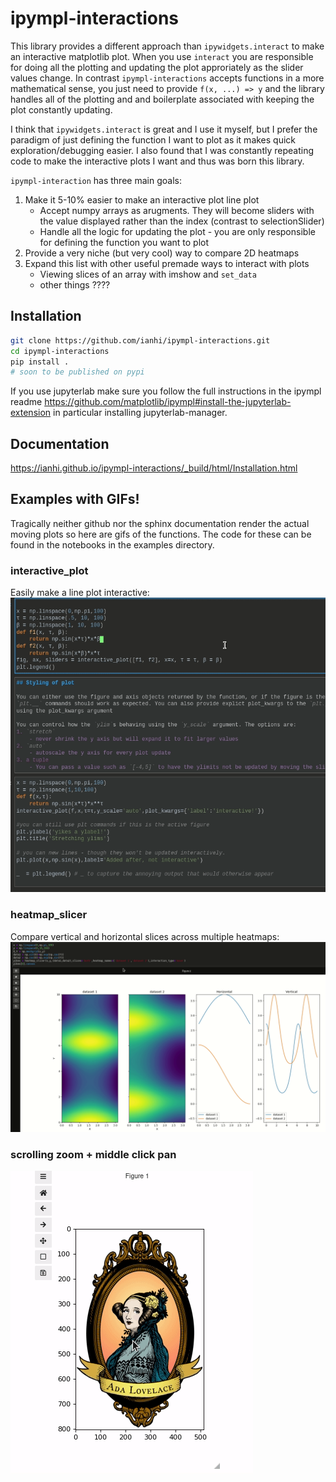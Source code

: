 # ipympl-interactions

This library provides a different approach than `ipywidgets.interact` to make an interactive matplotlib plot. When you use `interact` you are responsible for doing all the plotting and updating the plot approriately as the slider values change. In contrast `ipympl-interactions` accepts functions in a more mathematical sense, you just need to provide `f(x, ...) => y` and the library handles all of the plotting and and boilerplate associated with keeping the plot constantly updating.

I think that `ipywidgets.interact` is great and I use it myself, but I prefer the paradigm of just defining the function I want to plot as it makes quick exploration/debugging easier. I also found that I was constantly repeating code to make the interactive plots I want and thus was born this library.


`ipympl-interaction` has three main goals:
1. Make it 5-10% easier to make an interactive plot line plot
    - Accept numpy arrays as arugments. They will become sliders with the value displayed rather than the index (contrast to selectionSlider)
    - Handle all the logic for updating the plot - you are only responsible for defining the function you want to plot
2. Provide a very niche (but very cool) way to compare 2D heatmaps
3. Expand this list with other useful premade ways to interact with plots
    - Viewing slices of an array with imshow and `set_data`
    - other things ????

## Installation
```bash
git clone https://github.com/ianhi/ipympl-interactions.git
cd ipympl-interactions
pip install .
# soon to be published on pypi
```
If you use jupyterlab make sure you follow the full instructions in the ipympl readme https://github.com/matplotlib/ipympl#install-the-jupyterlab-extension in particular installing jupyterlab-manager.


## Documentation
https://ianhi.github.io/ipympl-interactions/_build/html/Installation.html

## Examples with GIFs!
Tragically neither github nor the sphinx documentation render the actual moving plots so here are gifs of the functions. The code for these can be found in the notebooks in the examples directory.


### interactive_plot
Easily make a line plot interactive:
![](docs/images/interactive-plot.gif)


### heatmap_slicer
Compare vertical and horizontal slices across multiple heatmaps:
![](docs/images/heatmap_slicer.gif)


### scrolling zoom + middle click pan
![](docs/images/zoom-and-pan.gif)